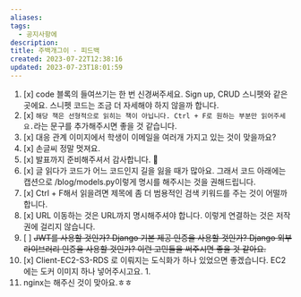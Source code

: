 ```yaml
---
aliases: 
tags:
  - 공지사항에
description:
title: 주백개그이 - 피드백
created: 2023-07-22T12:38:16
updated: 2023-07-23T18:01:59
---
```


1. [x] code 블록의 들여쓰기는 한 번 신경써주세요. Sign up, CRUD 스니펫와 같은 곳에요. 스니펫 코드는 조금 더 자세해야 하지 않을까 합니다.
2. [x] `해당 책은 선형적으로 읽히는 책이 아닙니다. Ctrl + F로 원하는 부분만 읽어주세요.`라는 문구를 추가해주시면 좋을 것 같습니다.
3. [x] 대응 관계 이미지에서 학생이 이메일을 여러개 가지고 있는 것이 맞을까요?
4. [x] 손글씨 정말 멋져요.
5. [x] 발표까지 준비해주셔서 감사합니다. 🙂
6. [x] 글 읽다가 코드가 어느 코드인지 길을 잃을 때가 많아요. 그래서 코드 아래에는 캡션으로 /blog/models.py이렇게 명시를 해주시는 것을 권해드립니다.
7. [x] Ctrl + F해서 읽을려면 제목에 좀 더 범용적인 검색 키워드를 주는 것이 어떨까 합니다.
8. [x] URL 이동하는 것은 URL까지 명시해주셔야 합니다. 이렇게 연결하는 것은 저작권에 걸리지 않습니다.
9. [ ] ~~JWT를 사용할 것인가? Django 기본 제공 인증을 사용할 것인가? Django 외부 라이브러리 인증을 사용할 것인가? 이런 고민들을 써주시면 좋을 것 같아요.~~
10. [x] Client-EC2-S3-RDS 로 이뤄지는 도식화가 하나 있었으면 좋겠습니다. EC2에는 도커 이미지 하나 넣어주시고요.
	1. 
11. nginx는 해주신 것이 맞아요.ㅎㅎ
